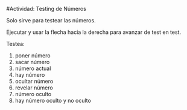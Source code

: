 #Actividad: Testing de Números

Solo sirve para testear las números.

Ejecutar y usar la flecha hacia la derecha para avanzar de test en test.

Testea: 
  1. poner número
  2. sacar número
  3. número actual
  4. hay número
  5. ocultar número
  6. revelar número
  7. número oculto
  8. hay número oculto y no oculto

